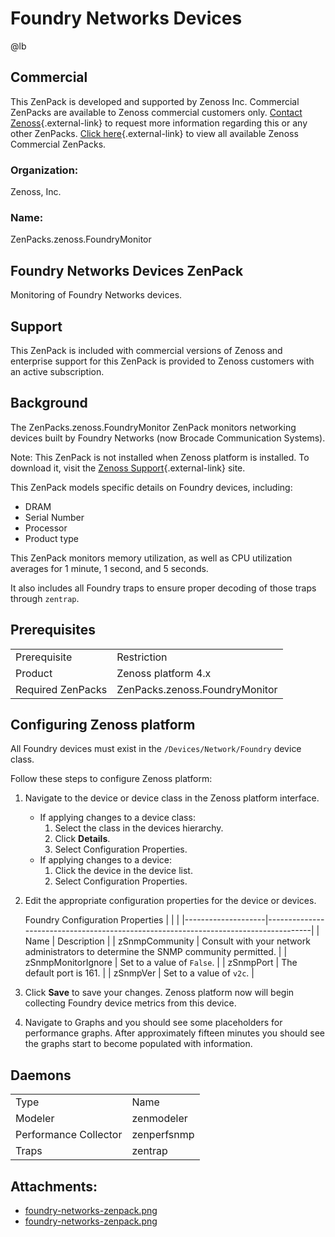 # Foundry Networks Devices

@lb[](img/zenpack-foundry-networks-zenpack.png)

## Commercial

This ZenPack is developed and supported by Zenoss Inc. Commercial
ZenPacks are available to Zenoss commercial customers only. [Contact Zenoss](https://tryit.zenoss.com/zenpack-contact){.external-link} to
request more information regarding this or any other ZenPacks. [Click here](https://zenoss.com/product/zenpacks?f%5B0%5D=im_field_zenpack_category:1046){.external-link} to
view all available Zenoss Commercial ZenPacks.

### Organization:

Zenoss, Inc.

### Name:

ZenPacks.zenoss.FoundryMonitor

## Foundry Networks Devices ZenPack

Monitoring of Foundry Networks devices.

## Support

This ZenPack is included with commercial versions of Zenoss and
enterprise support for this ZenPack is provided to Zenoss customers with
an active subscription.

## Background

The ZenPacks.zenoss.FoundryMonitor ZenPack monitors networking devices
built by Foundry Networks (now Brocade Communication Systems).

Note: This ZenPack is not installed when Zenoss platform is installed.
To download it, visit the [Zenoss Support](https://support.zenoss.com){.external-link} site.

This ZenPack models specific details on Foundry devices, including:

-   DRAM
-   Serial Number
-   Processor
-   Product type

This ZenPack monitors memory utilization, as well as CPU utilization
averages for 1 minute, 1 second, and 5 seconds.

It also includes all Foundry traps to ensure proper decoding of those
traps through `zentrap`.

## Prerequisites

|                   |                                |
|-------------------|--------------------------------|
| Prerequisite      | Restriction                    |
| Product           | Zenoss platform 4.x            |
| Required ZenPacks | ZenPacks.zenoss.FoundryMonitor |

## Configuring Zenoss platform

All Foundry devices must exist in the `/Devices/Network/Foundry` device
class.

Follow these steps to configure Zenoss platform:

1.  Navigate to the device or device class in the Zenoss platform
    interface.
    -   If applying changes to a device class:
        1.  Select the class in the devices hierarchy.
        2.  Click **Details**.
        3.  Select Configuration Properties.
    -   If applying changes to a device:
        1.  Click the device in the device list.
        2.  Select Configuration Properties.
2.  Edit the appropriate configuration properties for the device or
    devices.

    Foundry Configuration Properties
    |                    |                                                                                     |
    |--------------------|-------------------------------------------------------------------------------------|
    | Name               | Description                                                                         |
    | zSnmpCommunity     | Consult with your network administrators to determine the SNMP community permitted. |
    | zSnmpMonitorIgnore | Set to a value of `False`.                                                          |
    | zSnmpPort          | The default port is 161.                                                            |
    | zSnmpVer           | Set to a value of `v2c`.                                                            |

3.  Click **Save** to save your changes. Zenoss platform now will begin
    collecting Foundry device metrics from this device.
4.  Navigate to Graphs and you should see some placeholders for
    performance graphs. After approximately fifteen minutes you should
    see the graphs start to become populated with information.

## Daemons

|                       |             |
|-----------------------|-------------|
| Type                  | Name        |
| Modeler               | zenmodeler  |
| Performance Collector | zenperfsnmp |
| Traps                 | zentrap     |

## Attachments:

-   [foundry-networks-zenpack.png](img/zenpack-foundry-networks-zenpack.png)
-   [foundry-networks-zenpack.png](img/zenpack-foundry-networks-zenpack.png)

